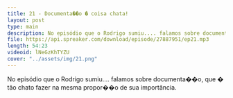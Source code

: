 ```yaml
---
title: 21 - Documenta��o � coisa chata!
layout: post
type: main
description: No episódio que o Rodrigo sumiu.... falamos sobre documenta��o, que � tão chato fazer na mesma propor��o de sua importância.
file: https://api.spreaker.com/download/episode/27887951/ep21.mp3
length: 54:23
videoid: lNeGzKhTYZU
cover: "../assets/img/21.png"
---
```


No episódio que o Rodrigo sumiu.... falamos sobre documenta��o, que � tão chato fazer na mesma propor��o de sua importância.